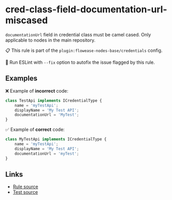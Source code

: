 [//]: # "File generated from a template. Do not edit this file directly."

# cred-class-field-documentation-url-miscased

`documentationUrl` field in credential class must be camel cased. Only applicable to nodes in the main repository.

📋 This rule is part of the `plugin:flowease-nodes-base/credentials` config.

🔧 Run ESLint with `--fix` option to autofix the issue flagged by this rule.

## Examples

❌ Example of **incorrect** code:

```js
class TestApi implements ICredentialType {
    name = 'myTestApi';
    displayName = 'My Test API';
    documentationUrl = 'MyTest';
}
```

✅ Example of **correct** code:

```js
class MyTestApi implements ICredentialType {
    name = 'myTestApi';
    displayName = 'My Test API';
    documentationUrl = 'myTest';
}
```

## Links

- [Rule source](../../lib/rules/cred-class-field-documentation-url-miscased.ts)
- [Test source](../../tests/cred-class-field-documentation-url-miscased.test.ts)
